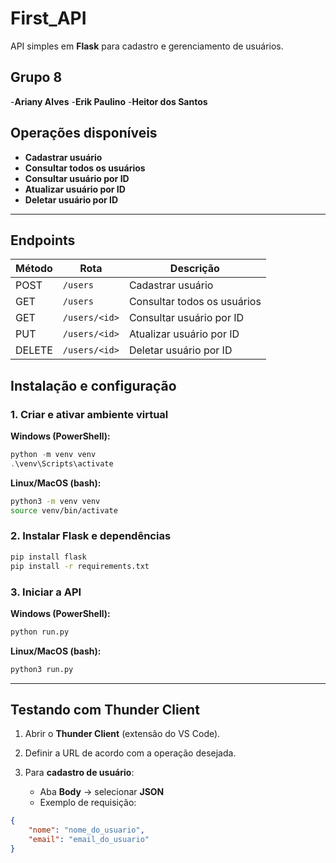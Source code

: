 


# First_API  

API simples em **Flask** para cadastro e gerenciamento de usuários.  

## Grupo 8
-**Ariany Alves**
-**Erik Paulino**
-**Heitor dos Santos**

## Operações disponíveis  
- **Cadastrar usuário**  
- **Consultar todos os usuários**  
- **Consultar usuário por ID**  
- **Atualizar usuário por ID**  
- **Deletar usuário por ID**  

---

## Endpoints  

| Método | Rota             | Descrição                       |
|--------|------------------|---------------------------------|
| POST   | `/users`         | Cadastrar usuário               |
| GET    | `/users`         | Consultar todos os usuários     |
| GET    | `/users/<id>`    | Consultar usuário por ID        |
| PUT    | `/users/<id>`    | Atualizar usuário por ID        |
| DELETE | `/users/<id>`    | Deletar usuário por ID          |

## Instalação e configuração  

### 1. Criar e ativar ambiente virtual  

**Windows (PowerShell):**  
```powershell
python -m venv venv
.\venv\Scripts\activate
````

**Linux/MacOS (bash):**

```bash
python3 -m venv venv
source venv/bin/activate
```

### 2. Instalar Flask e dependências

```bash
pip install flask
pip install -r requirements.txt
```

### 3. Iniciar a API
**Windows (PowerShell):**  
```bash
python run.py
```
**Linux/MacOS (bash):**

```bash
python3 run.py
```

---

## Testando com Thunder Client

1. Abrir o **Thunder Client** (extensão do VS Code).
2. Definir a URL de acordo com a operação desejada.
3. Para **cadastro de usuário**:

   * Aba **Body** → selecionar **JSON**
   * Exemplo de requisição:

```json
{
    "nome": "nome_do_usuario",
    "email": "email_do_usuario"
}
